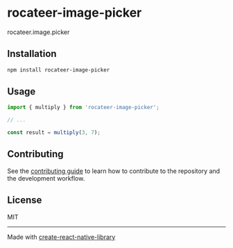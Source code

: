 # rocateer-image-picker

rocateer.image.picker

## Installation


```sh
npm install rocateer-image-picker
```


## Usage


```js
import { multiply } from 'rocateer-image-picker';

// ...

const result = multiply(3, 7);
```


## Contributing

See the [contributing guide](CONTRIBUTING.md) to learn how to contribute to the repository and the development workflow.

## License

MIT

---

Made with [create-react-native-library](https://github.com/callstack/react-native-builder-bob)
